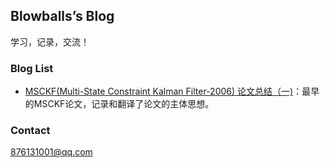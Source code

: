 ## Blowballs’s Blog

学习，记录，交流！

### Blog List

- [MSCKF(Multi-State Constraint Kalman Filter-2006) 论文总结（一)](https://github.com/blowballs/blowballs.github.io/blob/master/MSCKF(Multi-State%20Constraint%20Kalman%20Filter-2006)%20%E8%AE%BA%E6%96%87%E6%80%BB%E7%BB%93%EF%BC%88%E4%B8%80%EF%BC%89.pdf)：最早的MSCKF论文，记录和翻译了论文的主体思想。


###  Contact

876131001@qq.com
